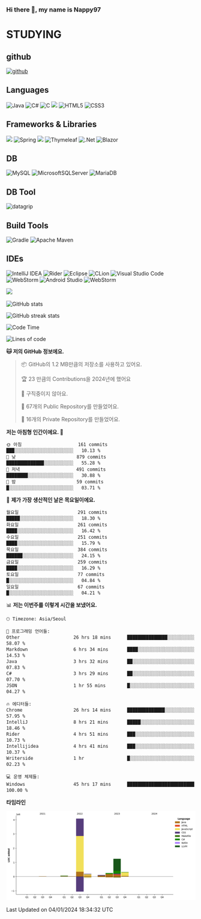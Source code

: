 ### Hi there 👋, my name is Nappy97

# STUDYING
## github
[<img src='https://cdn.jsdelivr.net/npm/simple-icons@3.0.1/icons/github.svg' alt='github' height='40'>](https://github.com/Nappy97)  

## Languages
![Java](https://img.shields.io/badge/java-%23ED8B00.svg?style=for-the-badge&logo=openjdk&logoColor=white) ![C#](https://img.shields.io/badge/c%23-%23239120.svg?style=for-the-badge&logo=c-sharp&logoColor=white) ![C](https://img.shields.io/badge/c-%2300599C.svg?style=for-the-badge&logo=c&logoColor=white) <img src="https://img.shields.io/badge/javascript-F7DF1E?style=for-the-badge&logo=javascript&logoColor=black"> ![HTML5](https://img.shields.io/badge/html5-%23E34F26.svg?style=for-the-badge&logo=html5&logoColor=white) ![CSS3](https://img.shields.io/badge/css3-%231572B6.svg?style=for-the-badge&logo=css3&logoColor=white)

## Frameworks & Libraries
<img src="https://img.shields.io/badge/bootstrap-7952B3?style=for-the-badge&logo=bootstrap&logoColor=white"> ![Spring](https://img.shields.io/badge/spring-%236DB33F.svg?style=for-the-badge&logo=spring&logoColor=white) <img src="https://img.shields.io/badge/jQuery-0769AD?style=for-the-badge&logo=jquery&logoColor=white"> ![Thymeleaf](https://img.shields.io/badge/Thymeleaf-%23005C0F.svg?style=for-the-badge&logo=Thymeleaf&logoColor=white) ![.Net](https://img.shields.io/badge/.NET-5C2D91?style=for-the-badge&logo=.net&logoColor=white) ![Blazor](https://img.shields.io/badge/blazor-%235C2D91.svg?style=for-the-badge&logo=blazor&logoColor=white)

## DB
![MySQL](https://img.shields.io/badge/mysql-%2300f.svg?style=for-the-badge&logo=mysql&logoColor=white) ![MicrosoftSQLServer](https://img.shields.io/badge/Microsoft%20SQL%20Server-CC2927?style=for-the-badge&logo=microsoft%20sql%20server&logoColor=white) ![MariaDB](https://img.shields.io/badge/MariaDB-003545?style=for-the-badge&logo=mariadb&logoColor=white)

## DB Tool
![datagrip](https://img.shields.io/badge/datagrip-9681EB?style=flat&logo=datagrip)

## Build Tools
![Gradle](https://img.shields.io/badge/Gradle-02303A.svg?style=for-the-badge&logo=Gradle&logoColor=white) ![Apache Maven](https://img.shields.io/badge/Apache%20Maven-C71A36?style=for-the-badge&logo=Apache%20Maven&logoColor=white)

## IDEs
![IntelliJ IDEA](https://img.shields.io/badge/IntelliJIDEA-000000.svg?style=for-the-badge&logo=intellij-idea&logoColor=white) ![Rider](https://img.shields.io/badge/Rider-000000.svg?style=for-the-badge&logo=Rider&logoColor=white&color=black&labelColor=crimson) ![Eclipse](https://img.shields.io/badge/Eclipse-FE7A16.svg?style=for-the-badge&logo=Eclipse&logoColor=white) ![CLion](https://img.shields.io/badge/CLion-black?style=for-the-badge&logo=clion&logoColor=white) ![Visual Studio Code](https://img.shields.io/badge/Visual%20Studio%20Code-0078d7.svg?style=for-the-badge&logo=visual-studio-code&logoColor=white) ![WebStorm](https://img.shields.io/badge/webstorm-143?style=for-the-badge&logo=webstorm&logoColor=white&color=black) ![Android Studio](https://img.shields.io/badge/Android%20Studio-3DDC84.svg?style=for-the-badge&logo=android-studio&logoColor=white) ![WebStorm](https://img.shields.io/badge/webstorm-143?style=for-the-badge&logo=webstorm&logoColor=white&color=black)

<div>
  <img  src="https://github-readme-stats.vercel.app/api/top-langs/?username=Nappy97&langs_count=8&exclude_repo=Example-deep-learning-from-scratch&layout=compact&line_height=24&hide_border=true&title_color=d88e82&card_width=280">
<div>
  
![GitHub stats](https://github-readme-stats.vercel.app/api?username=Nappy97&show_icons=true)  

![GitHub streak stats](https://github-readme-streak-stats.herokuapp.com/?user=Nappy97)  

<!--START_SECTION:waka-->
![Code Time](http://img.shields.io/badge/Code%20Time-1%2C303%20hrs%2028%20mins-blue)

![Lines of code](https://img.shields.io/badge/%EC%A0%80%EB%8A%94%20%EC%97%AC%ED%83%9C%EA%B9%8C%EC%A7%80%20-6.3%20million%20%EC%A4%84%EC%9D%98%20%EC%BD%94%EB%93%9C%EB%A5%BC%20%EC%9E%91%EC%84%B1%ED%96%88%EC%96%B4%EC%9A%94.-blue)

**🐱 저의 GitHub 정보에요.** 

> 📦 GitHub의 1.2 MB만큼의 저장소를 사용하고 있어요. 
 > 
> 🏆 23 만큼의 Contributions을 2024년에 했어요
 > 
> 🚫 구직중이지 않아요.
 > 
> 📜 67개의 Public Repository를 만들었어요. 
 > 
> 🔑 16개의 Private Repository를 만들었어요. 
 > 
**저는 아침형 인간이에요. 🐤** 

```text
🌞 아침                     161 commits         ███░░░░░░░░░░░░░░░░░░░░░░   10.13 % 
🌆 낮　                     879 commits         ██████████████░░░░░░░░░░░   55.28 % 
🌃 저녁                     491 commits         ████████░░░░░░░░░░░░░░░░░   30.88 % 
🌙 밤　                     59 commits          █░░░░░░░░░░░░░░░░░░░░░░░░   03.71 % 
```
📅 **제가 가장 생산적인 날은 목요일이에요.** 

```text
월요일                      291 commits         █████░░░░░░░░░░░░░░░░░░░░   18.30 % 
화요일                      261 commits         ████░░░░░░░░░░░░░░░░░░░░░   16.42 % 
수요일                      251 commits         ████░░░░░░░░░░░░░░░░░░░░░   15.79 % 
목요일                      384 commits         ██████░░░░░░░░░░░░░░░░░░░   24.15 % 
금요일                      259 commits         ████░░░░░░░░░░░░░░░░░░░░░   16.29 % 
토요일                      77 commits          █░░░░░░░░░░░░░░░░░░░░░░░░   04.84 % 
일요일                      67 commits          █░░░░░░░░░░░░░░░░░░░░░░░░   04.21 % 
```


📊 **저는 이번주를 이렇게 시간을 보냈어요.** 

```text
🕑︎ Timezone: Asia/Seoul

💬 프로그래밍 언어들: 
Other                    26 hrs 18 mins      ███████████████░░░░░░░░░░   58.07 % 
Markdown                 6 hrs 34 mins       ████░░░░░░░░░░░░░░░░░░░░░   14.53 % 
Java                     3 hrs 32 mins       ██░░░░░░░░░░░░░░░░░░░░░░░   07.83 % 
C#                       3 hrs 29 mins       ██░░░░░░░░░░░░░░░░░░░░░░░   07.70 % 
JSON                     1 hr 55 mins        █░░░░░░░░░░░░░░░░░░░░░░░░   04.27 % 

🔥 에디터들: 
Chrome                   26 hrs 14 mins      ██████████████░░░░░░░░░░░   57.95 % 
IntelliJ                 8 hrs 21 mins       █████░░░░░░░░░░░░░░░░░░░░   18.46 % 
Rider                    4 hrs 51 mins       ███░░░░░░░░░░░░░░░░░░░░░░   10.73 % 
Intellijidea             4 hrs 41 mins       ███░░░░░░░░░░░░░░░░░░░░░░   10.37 % 
Writerside               1 hr                █░░░░░░░░░░░░░░░░░░░░░░░░   02.23 % 

💻 운영 체제들: 
Windows                  45 hrs 17 mins      █████████████████████████   100.00 % 
```

**타임라인**

![Lines of Code chart](https://raw.githubusercontent.com/Nappy97/Nappy97/main/assets/bar_graph.png)


 Last Updated on 04/01/2024 18:34:32 UTC
<!--END_SECTION:waka-->
